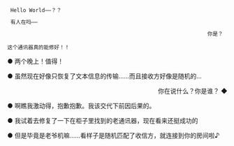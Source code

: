 
<div style="text-align:left;margin:10px 10px 0px auto;">
<code> Hello World——？？</code></div>  

<div style="text-align:left;margin:10px 10px 0px auto;">
<code> 有人在吗——</code></div>  

<div style="text-align:right;margin:10px 10px 0px auto;">
<code> 你是？</code></div>        


<code>这个通讯器真的能修好！！</code>

● 两个晚上！值得！

● 虽然现在好像只恢复了文本信息的传输……而且接收方好像是随机的…

<p align="right">你在说什么？你是谁？ ◆</p>

● 啊瞧我激动得，抱歉抱歉。我该交代下前因后果的。

● 我试着去修复了一下在柜子里找到的老通讯器，现在看来还挺成功的

● 但是毕竟是老爷机嘛……看样子是随机匹配了收信方，就连接到你的房间啦♪



